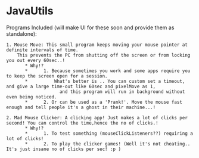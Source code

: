 # JavaUtils

Programs Included (will make UI for these soon and provide them as standalone):

    1. Mouse Move: This small program keeps moving your mouse pointer at definite intervals of time.
        This prevents the PC from shutting off the screen or from locking you out every 60sec..!
           * Why!?
           *      1. Because sometimes you work and some apps require you to keep the screen open for a session.
           *          What's better is .. You can custom set a timeout, and give a large time-out like 60sec and pixelMove as 1,
                        and this program will run in background without even being noticed.
           *      2. Or can be used as a 'Prank!'. Move the mouse fast enough and tell people it's a ghost in their machine...!

    2. Mad Mouse Clicker: A clicking app! Just makes a lot of clicks per second! You can control the time,hence the no of clicks.!
           * Why!?
           *      1. To test something (mouseClickListeners??) requiring a lot of clicks!
           *      2. To play the clicker games! (Well it's not cheating.. It's just insane no of clicks per sec! :p )
